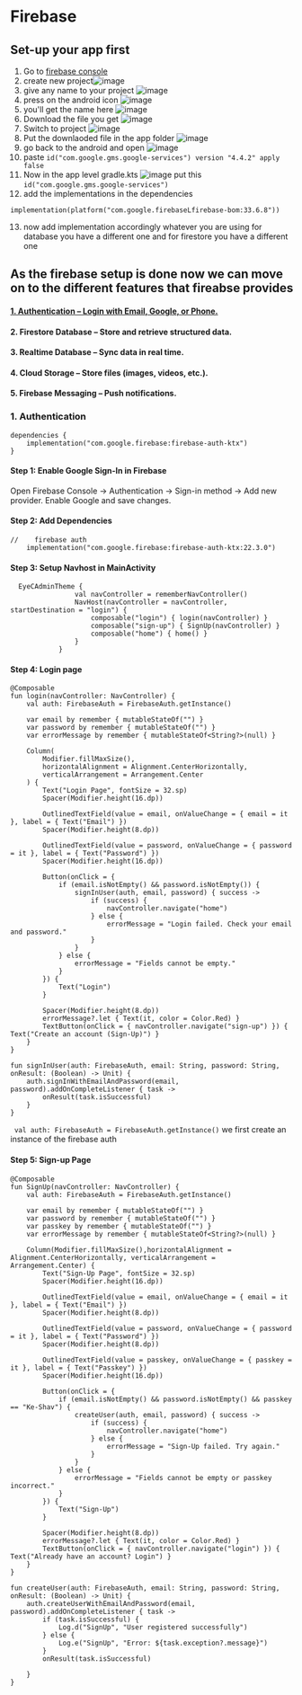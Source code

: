 # Firebase
## Set-up your app first 
1. Go to [firebase console](https://console.firebase.google.com/u/0/)
2. create new project![image](https://github.com/user-attachments/assets/e9286dae-154a-4913-af10-633e68faeba0)
3. give any name to your project ![image](https://github.com/user-attachments/assets/65b227a2-2be0-45c6-bcf9-87def22fefbd)
4. press on the android icon ![image](https://github.com/user-attachments/assets/7880877b-be3e-4170-b2db-a2af26d4e720)
5. you'll get the name here ![image](https://github.com/user-attachments/assets/f72fd947-ba21-40cd-b787-d213a3db61f5)
6. Download the file you get ![image](https://github.com/user-attachments/assets/9d448451-bcbf-4d1e-ac2f-13e63f86a61b)
7. Switch to project ![image](https://github.com/user-attachments/assets/8a0aaf90-3dc5-4326-9930-d808c27c29f0)
8. Put the downlaoded file in the app folder ![image](https://github.com/user-attachments/assets/1613055d-b22b-44d9-a4c6-e81e71d41a3f)
9. go back to the android and open ![image](https://github.com/user-attachments/assets/1185efdf-bc6d-439d-b381-8c59c842a58b)
10. paste `id("com.google.gms.google-services") version "4.4.2" apply false`
11. Now in the app level gradle.kts ![image](https://github.com/user-attachments/assets/a34952b5-dcba-4f74-b2a4-5dd88d574bed) put this `id("com.google.gms.google-services")`
12. add the implementations in the dependencies
```
implementation(platform("com.google.firebaseLfirebase-bom:33.6.8"))
```
13. now add implementation accordingly whatever you are using for database you have a different one and for firestore you have a different one

## As the firebase setup is done now we can move on to the different features that fireabse provides
#### [1. Authentication – Login with Email, Google, or Phone.](https://github.com/LUAMICIFER/android/edit/main/firebase.md#1-authentication--login-with-email-google-or-phone)
#### 2. Firestore Database – Store and retrieve structured data.
#### 3. Realtime Database – Sync data in real time.
#### 4. Cloud Storage – Store files (images, videos, etc.).
#### 5. Firebase Messaging – Push notifications.
### 1. Authentication 
```
dependencies {
    implementation("com.google.firebase:firebase-auth-ktx")
}
```
#### Step 1: Enable Google Sign-In in Firebase
Open Firebase Console → Authentication → Sign-in method → Add new provider.
Enable Google and save changes.
#### Step 2: Add Dependencies
```
//    firebase auth
    implementation("com.google.firebase:firebase-auth-ktx:22.3.0")
```
#### Step 3: Setup Navhost in MainActivity
```
  EyeCAdminTheme {
                val navController = rememberNavController()
                NavHost(navController = navController, startDestination = "login") {
                    composable("login") { login(navController) }
                    composable("sign-up") { SignUp(navController) }
                    composable("home") { home() }
                }
            }
```
#### Step 4: Login page
```
@Composable
fun login(navController: NavController) {
    val auth: FirebaseAuth = FirebaseAuth.getInstance()

    var email by remember { mutableStateOf("") }
    var password by remember { mutableStateOf("") }
    var errorMessage by remember { mutableStateOf<String?>(null) }

    Column(
        Modifier.fillMaxSize(),
        horizontalAlignment = Alignment.CenterHorizontally,
        verticalArrangement = Arrangement.Center
    ) {
        Text("Login Page", fontSize = 32.sp)
        Spacer(Modifier.height(16.dp))

        OutlinedTextField(value = email, onValueChange = { email = it }, label = { Text("Email") })
        Spacer(Modifier.height(8.dp))

        OutlinedTextField(value = password, onValueChange = { password = it }, label = { Text("Password") })
        Spacer(Modifier.height(16.dp))

        Button(onClick = {
            if (email.isNotEmpty() && password.isNotEmpty()) {
                signInUser(auth, email, password) { success ->
                    if (success) {
                        navController.navigate("home")
                    } else {
                        errorMessage = "Login failed. Check your email and password."
                    }
                }
            } else {
                errorMessage = "Fields cannot be empty."
            }
        }) {
            Text("Login")
        }

        Spacer(Modifier.height(8.dp))
        errorMessage?.let { Text(it, color = Color.Red) }
        TextButton(onClick = { navController.navigate("sign-up") }) { Text("Create an account (Sign-Up)") }
    }
}

fun signInUser(auth: FirebaseAuth, email: String, password: String, onResult: (Boolean) -> Unit) {
    auth.signInWithEmailAndPassword(email, password).addOnCompleteListener { task ->
        onResult(task.isSuccessful)
    }
}
```

` val auth: FirebaseAuth = FirebaseAuth.getInstance()` we first create an instance of the firebase auth 
#### Step 5: Sign-up Page
```
@Composable
fun SignUp(navController: NavController) {
    val auth: FirebaseAuth = FirebaseAuth.getInstance()

    var email by remember { mutableStateOf("") }
    var password by remember { mutableStateOf("") }
    var passkey by remember { mutableStateOf("") }
    var errorMessage by remember { mutableStateOf<String?>(null) }

    Column(Modifier.fillMaxSize(),horizontalAlignment = Alignment.CenterHorizontally, verticalArrangement = Arrangement.Center) {
        Text("Sign-Up Page", fontSize = 32.sp)
        Spacer(Modifier.height(16.dp))

        OutlinedTextField(value = email, onValueChange = { email = it }, label = { Text("Email") })
        Spacer(Modifier.height(8.dp))

        OutlinedTextField(value = password, onValueChange = { password = it }, label = { Text("Password") })
        Spacer(Modifier.height(8.dp))

        OutlinedTextField(value = passkey, onValueChange = { passkey = it }, label = { Text("Passkey") })
        Spacer(Modifier.height(16.dp))

        Button(onClick = {
            if (email.isNotEmpty() && password.isNotEmpty() && passkey == "Ke-Shav") {
                createUser(auth, email, password) { success ->
                    if (success) {
                        navController.navigate("home")
                    } else {
                        errorMessage = "Sign-Up failed. Try again."
                    }
                }
            } else {
                errorMessage = "Fields cannot be empty or passkey incorrect."
            }
        }) {
            Text("Sign-Up")
        }

        Spacer(Modifier.height(8.dp))
        errorMessage?.let { Text(it, color = Color.Red) }
        TextButton(onClick = { navController.navigate("login") }) { Text("Already have an account? Login") }
    }
}

fun createUser(auth: FirebaseAuth, email: String, password: String, onResult: (Boolean) -> Unit) {
    auth.createUserWithEmailAndPassword(email, password).addOnCompleteListener { task ->
        if (task.isSuccessful) {
            Log.d("SignUp", "User registered successfully")
        } else {
            Log.e("SignUp", "Error: ${task.exception?.message}")
        }
        onResult(task.isSuccessful)

    }
}
```





